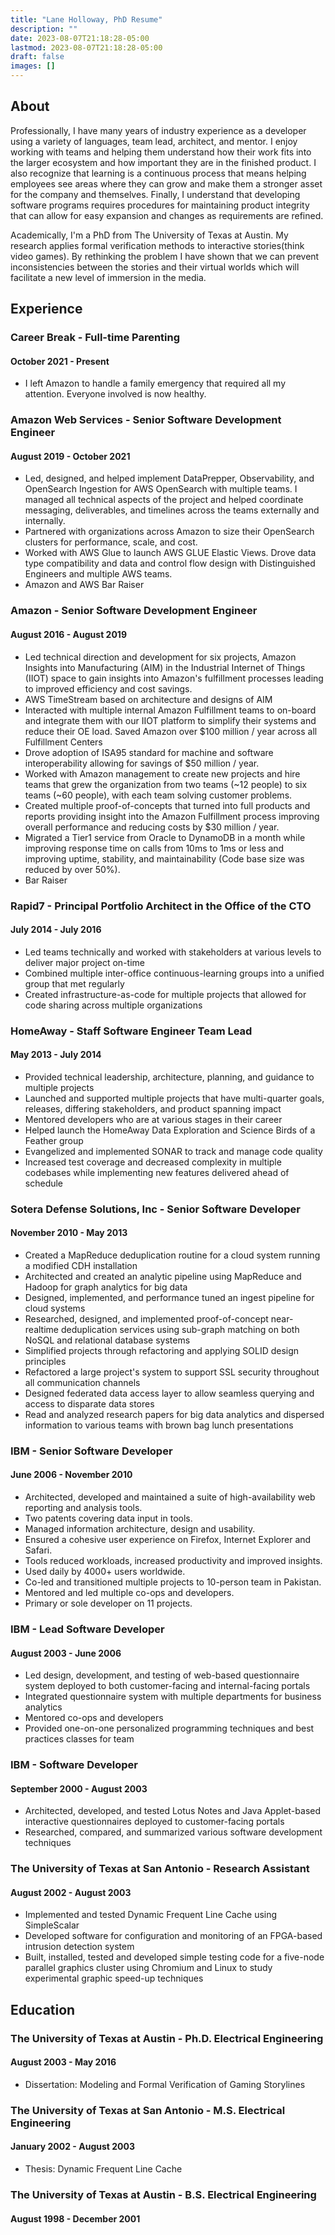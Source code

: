 ```yaml
---
title: "Lane Holloway, PhD Resume"
description: ""
date: 2023-08-07T21:18:28-05:00
lastmod: 2023-08-07T21:18:28-05:00
draft: false
images: []
---
```


## About

Professionally, I have many years of industry experience as a developer using a variety of languages, team lead, architect, and mentor. I enjoy working with teams and helping them understand how their work fits into the larger ecosystem and how important they are in the finished product. I also recognize that learning is a continuous process that means helping employees see areas where they can grow and make them a stronger asset for the company and themselves. Finally, I understand that developing software programs requires procedures for maintaining product integrity that can allow for easy expansion and changes as requirements are refined.

Academically, I'm a PhD from The University of Texas at Austin. My research applies formal verification methods to interactive stories(think video games). By rethinking the problem I have shown that we can prevent inconsistencies between the stories and their virtual worlds which will facilitate a new level of immersion in the media.

## Experience

### Career Break - Full-time Parenting

#### October 2021 - Present

* I left Amazon to handle a family emergency that required all my attention. Everyone involved is now healthy.

### Amazon Web Services - Senior Software Development Engineer

#### August 2019 - October 2021

* Led, designed, and helped implement DataPrepper, Observability, and OpenSearch Ingestion for AWS OpenSearch with multiple teams. I managed all technical aspects of the project and helped coordinate messaging, deliverables, and timelines across the teams externally and internally.
* Partnered with organizations across Amazon to size their OpenSearch clusters for performance, scale, and cost.
* Worked with AWS Glue to launch AWS GLUE Elastic Views. Drove data type compatibility and data and control flow design with Distinguished Engineers and multiple AWS teams.
* Amazon and AWS Bar Raiser

### Amazon - Senior Software Development Engineer

#### August 2016 - August 2019

* Led technical direction and development for six projects, Amazon Insights into Manufacturing (AIM) in the Industrial Internet of Things (IIOT) space to gain insights into Amazon's fulfillment processes leading to improved efficiency and cost savings.
* AWS TimeStream based on architecture and designs of AIM
* Interacted with multiple internal Amazon Fulfillment teams to on-board and integrate them with our IIOT platform to simplify their systems and reduce their OE load. Saved Amazon over $100 million / year across all Fulfillment Centers
* Drove adoption of ISA95 standard for machine and software interoperability allowing for savings of $50 million / year.
* Worked with Amazon management to create new projects and hire teams that grew the organization from two teams (~12 people) to six teams (~60 people), with each team solving customer problems.
* Created multiple proof-of-concepts that turned into full products and reports providing insight into the Amazon Fulfillment process improving overall performance and reducing costs by $30 million / year.
* Migrated a Tier1 service from Oracle to DynamoDB in a month while improving response time on calls from 10ms to 1ms or less and improving uptime, stability, and maintainability (Code base size was reduced by over 50%).
* Bar Raiser

### Rapid7 - Principal Portfolio Architect in the Office of the CTO

#### July 2014 - July 2016

* Led teams technically and worked with stakeholders at various levels to deliver major project on-time
* Combined multiple inter-office continuous-learning groups into a unified group that met regularly
* Created infrastructure-as-code for multiple projects that allowed for code sharing across multiple organizations

### HomeAway - Staff Software Engineer Team Lead

#### May 2013 - July 2014

* Provided technical leadership, architecture, planning, and guidance to multiple projects
* Launched and supported multiple projects that have multi-quarter goals, releases, differing stakeholders, and product spanning impact
* Mentored developers who are at various stages in their career 
* Helped launch the HomeAway Data Exploration and Science Birds of a Feather group
* Evangelized and implemented SONAR to track and manage code quality
* Increased test coverage and decreased complexity in multiple codebases while implementing new features delivered ahead of schedule

### Sotera Defense Solutions, Inc - Senior Software Developer

#### November 2010 - May 2013

* Created a MapReduce deduplication routine for a cloud system running a modified CDH installation
* Architected and created an analytic pipeline using MapReduce and Hadoop for graph analytics for big data
* Designed, implemented, and performance tuned an ingest pipeline for cloud systems
* Researched, designed, and implemented proof-of-concept near-realtime deduplication services using sub-graph matching on both NoSQL and relational database systems
* Simplified projects through refactoring and applying SOLID design principles
* Refactored a large project's system to support SSL security throughout all communication channels
* Designed federated data access layer to allow seamless querying and access to disparate data stores
* Read and analyzed research papers for big data analytics and dispersed information to various teams with brown bag lunch presentations

### IBM - Senior Software Developer

#### June 2006 - November 2010

* Architected, developed and maintained a suite of high-availability web reporting and analysis tools.
* Two patents covering data input in tools.
* Managed information architecture, design and usability.
* Ensured a cohesive user experience on Firefox, Internet Explorer and Safari.
* Tools reduced workloads, increased productivity and improved insights.
* Used daily by 4000+ users worldwide.
* Co-led and transitioned multiple projects to 10-person team in Pakistan.
* Mentored and led multiple co-ops and developers.
* Primary or sole developer on 11 projects.

### IBM - Lead Software Developer

#### August 2003 - June 2006

* Led design, development, and testing of web-based questionnaire system deployed to both customer-facing and internal-facing portals
* Integrated questionnaire system with multiple departments for business analytics
* Mentored co-ops and developers
* Provided one-on-one personalized programming techniques and best practices classes for team

### IBM - Software Developer

#### September 2000 - August 2003

* Architected, developed, and tested Lotus Notes and Java Applet-based interactive questionnaires deployed to customer-facing portals
* Researched, compared, and summarized various software development techniques

### The University of Texas at San Antonio - Research Assistant

#### August 2002 - August 2003

* Implemented and tested Dynamic Frequent Line Cache using SimpleScalar
* Developed software for configuration and monitoring of an FPGA-based intrusion detection system
* Built, installed, tested and developed simple testing code for a five-node parallel graphics cluster using Chromium and Linux to study experimental graphic speed-up techniques

## Education

### The University of Texas at Austin - Ph.D. Electrical Engineering

#### August 2003 - May 2016

* Dissertation: Modeling and Formal Verification of Gaming Storylines

### The University of Texas at San Antonio - M.S. Electrical Engineering

#### January 2002 - August 2003

* Thesis: Dynamic Frequent Line Cache

### The University of Texas at Austin - B.S. Electrical Engineering

#### August 1998 - December 2001
